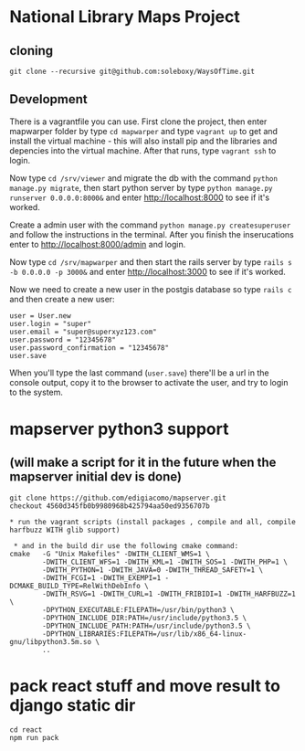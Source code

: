 # National Library Maps Project


## cloning
    git clone --recursive git@github.com:soleboxy/WaysOfTime.git 
## Development

There is a vagrantfile you can use.
First clone the project, then enter mapwarper folder by type `cd mapwarper` and type `vagrant up` to get and install the virtual machine - this will also install pip and the libraries and depencies into the virtual machine.
After that runs, type `vagrant ssh` to login.

Now type `cd /srv/viewer` and migrate the db with the command `python manage.py migrate`, then start python server by type `python manage.py runserver 0.0.0.0:8000&` and enter [http://localhost:8000](http://localhost:8000) to see if it's worked.

Create a admin user with the command `python manage.py createsuperuser` and follow the instructions in the terminal. After you finish the inserucations enter to [http://localhost:8000/admin](http://localhost:8000/admin) and login.

Now type `cd /srv/mapwarper` and then start the rails server by type `rails s -b 0.0.0.0 -p 3000&` and enter [http://localhost:3000](http://localhost:3000) to see if it's worked.

Now we need to create a new user in the postgis database so type `rails c` and then create a new user:
```
user = User.new
user.login = "super"
user.email = "super@superxyz123.com"
user.password = "12345678"
user.password_confirmation = "12345678"
user.save

```
When you'll type the last command (`user.save`) there'll be a url in the console output, copy it to the browser to activate the user, and try to login to the system.


# mapserver python3 support 
## (will make a script for it in the future when the mapserver initial dev is done)
```
git clone https://github.com/edigiacomo/mapserver.git
checkout 4560d345fb0b9980968b425794aa50ed9356707b

* run the vagrant scripts (install packages , compile and all, compile harfbuzz WITH glib support)

 * and in the build dir use the following cmake command:
cmake   -G "Unix Makefiles" -DWITH_CLIENT_WMS=1 \
        -DWITH_CLIENT_WFS=1 -DWITH_KML=1 -DWITH_SOS=1 -DWITH_PHP=1 \
        -DWITH_PYTHON=1 -DWITH_JAVA=0 -DWITH_THREAD_SAFETY=1 \
        -DWITH_FCGI=1 -DWITH_EXEMPI=1 -DCMAKE_BUILD_TYPE=RelWithDebInfo \
        -DWITH_RSVG=1 -DWITH_CURL=1 -DWITH_FRIBIDI=1 -DWITH_HARFBUZZ=1 \
        -DPYTHON_EXECUTABLE:FILEPATH=/usr/bin/python3 \
        -DPYTHON_INCLUDE_DIR:PATH=/usr/include/python3.5 \        
        -DPYTHON_INCLUDE_PATH:PATH=/usr/include/python3.5 \
        -DPYTHON_LIBRARIES:FILEPATH=/usr/lib/x86_64-linux-gnu/libpython3.5m.so \
        ..
```

# pack react stuff and move result to django static dir
```
cd react
npm run pack
```
